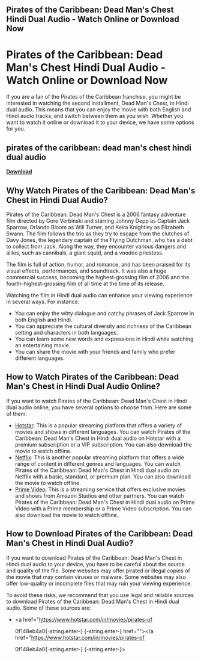 ## Pirates of the Caribbean: Dead Man's Chest Hindi Dual Audio - Watch Online or Download Now

  
# Pirates of the Caribbean: Dead Man's Chest Hindi Dual Audio - Watch Online or Download Now
  
If you are a fan of the Pirates of the Caribbean franchise, you might be interested in watching the second installment, Dead Man's Chest, in Hindi dual audio. This means that you can enjoy the movie with both English and Hindi audio tracks, and switch between them as you wish. Whether you want to watch it online or download it to your device, we have some options for you.
 
## pirates of the caribbean: dead man's chest hindi dual audio


[**Download**](https://www.google.com/url?q=https%3A%2F%2Furluss.com%2F2tKbA7&sa=D&sntz=1&usg=AOvVaw2pMsC-nhSmMUiBkZlGH2Am)

  
## Why Watch Pirates of the Caribbean: Dead Man's Chest in Hindi Dual Audio?
  
Pirates of the Caribbean: Dead Man's Chest is a 2006 fantasy adventure film directed by Gore Verbinski and starring Johnny Depp as Captain Jack Sparrow, Orlando Bloom as Will Turner, and Keira Knightley as Elizabeth Swann. The film follows the trio as they try to escape from the clutches of Davy Jones, the legendary captain of the Flying Dutchman, who has a debt to collect from Jack. Along the way, they encounter various dangers and allies, such as cannibals, a giant squid, and a voodoo priestess.
  
The film is full of action, humor, and romance, and has been praised for its visual effects, performances, and soundtrack. It was also a huge commercial success, becoming the highest-grossing film of 2006 and the fourth-highest-grossing film of all time at the time of its release.
  
Watching the film in Hindi dual audio can enhance your viewing experience in several ways. For instance:
  
- You can enjoy the witty dialogue and catchy phrases of Jack Sparrow in both English and Hindi.
- You can appreciate the cultural diversity and richness of the Caribbean setting and characters in both languages.
- You can learn some new words and expressions in Hindi while watching an entertaining movie.
- You can share the movie with your friends and family who prefer different languages.

## How to Watch Pirates of the Caribbean: Dead Man's Chest in Hindi Dual Audio Online?
  
If you want to watch Pirates of the Caribbean: Dead Man's Chest in Hindi dual audio online, you have several options to choose from. Here are some of them:

- [Hotstar](https://www.hotstar.com/in/movies/pirates-of-the-caribbean-dead-mans-chest/1770000190/watch): This is a popular streaming platform that offers a variety of movies and shows in different languages. You can watch Pirates of the Caribbean: Dead Man's Chest in Hindi dual audio on Hotstar with a premium subscription or a VIP subscription. You can also download the movie to watch offline.
- [Netflix](https://www.netflix.com/in/title/70021636): This is another popular streaming platform that offers a wide range of content in different genres and languages. You can watch Pirates of the Caribbean: Dead Man's Chest in Hindi dual audio on Netflix with a basic, standard, or premium plan. You can also download the movie to watch offline.
- [Prime Video](https://www.primevideo.com/detail/0RQZ7JY9Y0FJXZ8W8L3T7ZQF4T/ref=atv_dp_share_cu_r): This is a streaming service that offers exclusive movies and shows from Amazon Studios and other partners. You can watch Pirates of the Caribbean: Dead Man's Chest in Hindi dual audio on Prime Video with a Prime membership or a Prime Video subscription. You can also download the movie to watch offline.

## How to Download Pirates of the Caribbean: Dead Man's Chest in Hindi Dual Audio?
  
If you want to download Pirates of the Caribbean: Dead Man's Chest in Hindi dual audio to your device, you have to be careful about the source and quality of the file. Some websites may offer pirated or illegal copies of the movie that may contain viruses or malware. Some websites may also offer low-quality or incomplete files that may ruin your viewing experience.
  
To avoid these risks, we recommend that you use legal and reliable sources to download Pirates of the Caribbean: Dead Man's Chest in Hindi dual audio. Some of these sources are:

- <a href="https://www.hotstar.com/in/movies/pirates-of</p> 0f148eb4a0{-string.enter-}
{-string.enter-} href=""></a href="https://www.hotstar.com/in/movies/pirates-of</p> 0f148eb4a0{-string.enter-}
{-string.enter-}>
